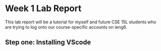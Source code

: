 # **Week 1 Lab Report**
This lab report will be a tutorial for myself and future CSE 15L students who are trying to log onto our course-specific accounts on ieng6.

Step one: Installing VScode
---
